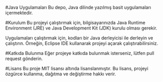 #Java Uygulamaları
Bu depo, Java dilinde yazılmış basit uygulamaları içermektedir.

#Kurulum
Bu projeyi çalıştırmak için, bilgisayarınızda Java Runtime Environment (JRE) ve Java Development Kit (JDK) kurulu olması gerekir.

Uygulamaları çalıştırmak için, kodları bir Java derleyicisi ile derleyin ve çalıştırın. Örneğin, Eclipse IDE kullanarak projeyi açarak çalıştırabilirsiniz.

#Katkıda Bulunma
Eğer projeye katkıda bulunmak isterseniz, lütfen pull request gönderin.

#Lisans
Bu proje MIT lisansı altında lisanslanmıştır. Bu lisans, projeyi özgürce kullanma, dağıtma ve değiştirme hakkı verir.